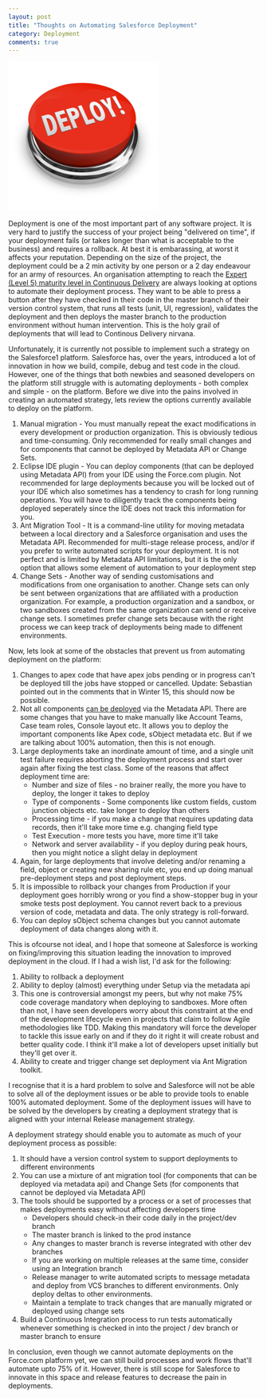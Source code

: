 ```yaml
---
layout: post
title: "Thoughts on Automating Salesforce Deployment"
category: Deployment
comments: true
---
```


<img src="/images/deploy-button.jpg" height="300px" width="300px" alt="Deploy button" />


Deployment is one of the most important part of any software project. It is very hard to justify the success of your project being "delivered on time", if your deployment fails (or takes longer than what is acceptable to the business) and requires a rollback. At best it is embarassing, at worst it affects your reputation. Depending on the size of the project, the deployment could be a 2 min activity by one person or a 2 day endeavour for an army of resources. An organisation attempting to reach the [Expert (Level 5) maturity level in Continuous Delivery](http://www.infoq.com/articles/Continuous-Delivery-Maturity-Model) are always looking at options to automate their deployment process. They want to be able to press a button after they have checked in their code in the master branch of their version control system, that runs all tests (unit, UI, regression), validates the deployment and then deploys the master branch to the production environment without human intervention. This is the holy grail of deployments that will lead to Continous Delivery nirvana. 

Unfortunately, it is currently not possible to implement such a strategy on the Salesforce1 platform. Salesforce has, over the years, introduced a lot of innovation in how we build, compile, debug and test code in the cloud. However, one of the things that both newbies and seasoned developers on the platform still struggle with is automating deployments - both complex and simple - on the platform. Before we dive into the pains involved in creating an automated strategy, lets review the options currently available to deploy on the platform.

  1. Manual migration - You must manually repeat the exact modifications in every development or production organization. This is obviously tedious and time-consuming. Only recommended for really small changes and for components that cannot be deployed by Metadata API or Change Sets.
  2. Eclipse IDE plugin - You can deploy components (that can be deployed using Metadata API) from your IDE using the Force.com plugin. Not recommended for large deployments because you will be locked out of your IDE which also sometimes has a tendency to crash for long running operations. You will have to diligently track the components being deployed seperately since the IDE does not track this information for you.
  3. Ant Migration Tool - It is a command-line utility for moving metadata between a local directory and a Salesforce organisation and uses the Metadata API. Recommended for multi-stage release process, and/or if you prefer to write automated scripts for your deployment. It is not perfect and is limited by Metadata API limitations, but it is the only option that allows some element of automation to your deployment step
  4. Change Sets - Another way of sending customisations and modifications from one organisation to another. Change sets can only be sent between organizations that are affiliated with a production organization. For example, a production organization and a sandbox, or two sandboxes created from the same organization can send or receive change sets. I sometimes prefer change sets because with the right process we can keep track of deployments being made to diffenent environments.

Now, lets look at some of the obstacles that prevent us from automating deployment on the platform:

  1. Changes to apex code that have apex jobs pending or in progress can't be deployed till the jobs have stopped or cancelled. Update: Sebastian pointed out in the comments that in Winter 15, this should now be possible.
  2. Not all components [can be deployed](http://www.salesforce.com/us/developer/docs/api_meta/index_Left.htm#StartTopic=Content/meta_unsupported_types.htm?SearchType=Stem/) via the Metadata API. There are some changes that you have to make manually like Account Teams, Case team roles, Console layout etc. It allows you to deploy the important components like Apex code, sObject metadata etc. But if we are talking about 100% automation, then this is not enough.
  3. Large deployments take an inordinate amount of time, and a single unit test failure requires aborting the deployment process and start over again after fixing the test class. Some of the reasons that affect deployment time are:
      * Number and size of files - no brainer really, the more you have to deploy, the longer it takes to deploy
      * Type of components - Some components like custom fields, custom junction objects etc. take longer to deploy than others
      * Processing time - if you make a change that requires updating data records, then it'll take more time e.g. changing field type
      * Test Execution - more tests you have, more time it'll take
      * Network and server availability - if you deploy during peak hours, then you might notice a slight delay in deployment
  4. Again, for large deployments that involve deleting and/or renaming a field, object or creating new sharing rule etc, you end up doing manual pre-deployment steps and post deployment steps.
  5. It is impossible to rollback your changes from Production if your deployment goes horribly wrong or you find a show-stopper bug in your smoke tests post deployment. You cannot revert back to a previous version of code, metadata and data. The only strategy is roll-forward. 
  6. You can deploy sObject schema changes but you cannot automate deployment of data changes along with it.

This is ofcourse not ideal, and I hope that someone at Salesforce is working on fixing/improving this situation leading the innovation to improved deployment in the cloud. If I had a wish list, I'd ask for the following:

  1. Ability to rollback a deployment 
  2. Ability to deploy (almost) everything under Setup via the metadata api
  3. This one is controversial amongst my peers, but why not make 75% code coverage mandatory when deploying to sandboxes. More often than not, I have seen developers worry about this constraint at the end of the development lifecycle even in projects that claim to follow Agile methodologies like TDD. Making this mandatory will force the developer to tackle this issue early on and if they do it right it will create robust and better quality code. I think it'll make a lot of developers upset initially but they'll get over it.
  4. Ability to create and trigger change set deployment via Ant Migration toolkit.

I recognise that it is a hard problem to solve and Salesforce will not be able to solve all of the deployment issues or be able to provide tools to enable 100% automated deployment. Some of the deployment issues will have to be solved by the developers by creating a deployment strategy that is aligned with your internal Release management strategy. 

A deployment strategy should enable you to automate as much of your deployment process as possible:

  1. It should have a version control system to support deployments to different environments
  2. You can use a mixture of ant migration tool (for components that can be deployed via metadata api) and Change Sets (for components that cannot be deployed via Metadata API)
  3. The tools should be supported by a process or a set of processes that makes deployments easy without affecting developers time
      * Developers should check-in their code daily in the project/dev branch
      * The master branch is linked to the prod instance
      * Any changes to master branch is reverse integrated with other dev branches
      * If you are working on multiple releases at the same time, consider using an Integration branch
      * Release manager to write automated scripts to message metadata and deploy from VCS branches to different environments. Only deploy deltas to other environments.
      * Maintain a template to track changes that are manually migrated or deployed using change sets
  4. Build a Continuous Integration process to run tests automatically whenever something is checked in into the project / dev branch or master branch to ensure
    
In conclusion, even though we cannot automate deployments on the Force.com platform yet, we can still build processes and work flows that'll automate upto 75% of it. However, there is still scope for Salesforce to innovate in this space and release features to decrease the pain in deployments.

